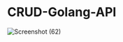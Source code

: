 # CRUD-Golang-API

![Screenshot (62)](https://user-images.githubusercontent.com/71001261/221934240-883ecc36-8661-4458-b541-edec580497c6.png)

